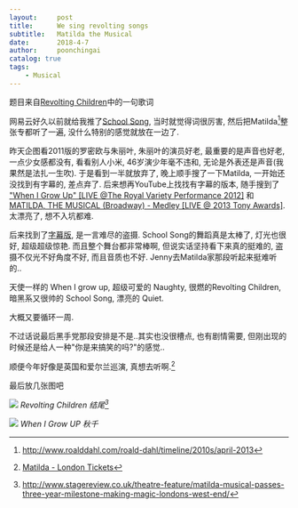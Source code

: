 ```yaml
---
layout:     post
title:      We sing revolting songs
subtitle:   Matilda the Musical
date:       2018-4-7
author:     poonchingai
catalog: true
tags:
    - Musical
---
```


题目来自[Revolting Children](http://music.163.com/#/m/song?id=2059146)中的一句歌词

网易云好久以前就给我推了[School Song](http://music.163.com/#/m/song?id=2059112), 当时就觉得词很厉害, 然后把Matilda[^1]整张专都听了一遍, 没什么特别的感觉就放在一边了. 

[^1]:http://www.roalddahl.com/roald-dahl/timeline/2010s/april-2013

昨天企图看2011版的罗密欧与朱丽叶, 朱丽叶的演员好老, 最重要的是声音也好老, 一点少女感都没有, 看看别人小米, 46岁演少年毫不违和, 无论是外表还是声音(我果然是法扎一生吹). 于是看到一半就放弃了, 晚上顺手搜了一下Matilda, 一开始还没找到有字幕的, 差点弃了. 后来想再YouTube上找找有字幕的版本, 随手搜到了 ["When I Grow Up" [LIVE @The Royal Variety Performance 2012]](https://www.youtube.com/watch?v=Kdj_wLH7Unc) 和 [MATILDA, THE MUSICAL (Broadway) - Medley [LIVE @ 2013 Tony Awards]](https://www.youtube.com/watch?v=A06-8IWjFSE). 太漂亮了, 想不入坑都难.

后来找到了[字幕版](https://www.bilibili.com/video/av4091596/?p=2), 是一言难尽的盗摄. School Song的舞蹈真是太棒了, 灯光也很好, 超级超级惊艳. 而且整个舞台都非常棒啊, 但说实话坚持看下来真的挺难的, 盗摄不仅光不好角度不好, 而且音质也不好. Jenny去Matilda家那段听起来挺难听的..

天使一样的 When I grow up, 超级可爱的 Naughty, 很燃的Revolting Children, 暗黑系又很帅的 School Song, 漂亮的 Quiet.

大概又要循环一周.

不过话说最后黑手党那段安排是不是..其实也没很槽点, 也有剧情需要, 但刚出现的时候还是给人一种"你是来搞笑的吗?"的感觉..

顺便今年好像是英国和爱尔兰巡演, 真想去听啊.[^2]

[^2]:[Matilda - London Tickets](https://www.viagogo.com/ua/Theater-Tickets/Musicals/Matilda-Musical/Matilda-London-Tickets)

最后放几张图吧

![](http://ww1.sinaimg.cn/large/5f6ddd39ly1fq4f0qouxyj20sg0lxgr5.jpg)
*Revolting Children 结尾[^3]*

[^3]:<http://www.stagereview.co.uk/theatre-feature/matilda-musical-passes-three-year-milestone-making-magic-londons-west-end/>


![](http://ww1.sinaimg.cn/large/5f6ddd39ly1fq4fnlo179j22u41fukjl.jpg)
*When I Grow UP 秋千*

